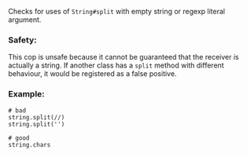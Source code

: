 Checks for uses of `String#split` with empty string or regexp literal argument.

### Safety:

This cop is unsafe because it cannot be guaranteed that the receiver
is actually a string. If another class has a `split` method with
different behaviour, it would be registered as a false positive.

### Example:
    # bad
    string.split(//)
    string.split('')

    # good
    string.chars
